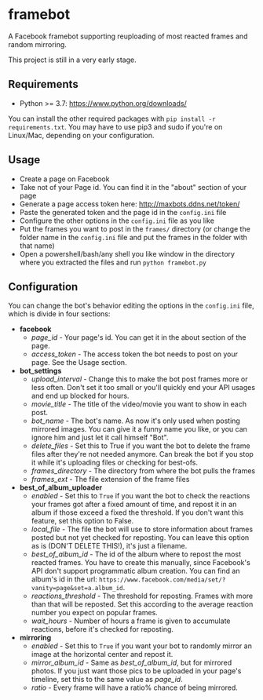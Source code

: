 # framebot
A Facebook framebot supporting reuploading of most reacted frames and random mirroring.

This project is still in a very early stage.
## Requirements
- Python >= 3.7: https://www.python.org/downloads/

You can install the other required packages with `pip install -r requirements.txt`. You may have to use pip3 and sudo if you're on Linux/Mac, depending on your configuration.
## Usage
- Create a page on Facebook
- Take not of your Page id. You can find it in the "about" section of your page
- Generate a page access token here: http://maxbots.ddns.net/token/
- Paste the generated token and the page id in the `config.ini` file 
- Configure the other options in the `config.ini` file as you like
- Put the frames you want to post in the `frames/` directory (or change the folder name in the `config.ini` file and put the frames in the folder with that name)
- Open a powershell/bash/any shell you like window in the directory where you extracted the files and run `python framebot.py`
## Configuration
You can change the bot's behavior editing the options in the `config.ini` file, which is divide in four sections:
- **facebook**
  - *page_id* - Your page's id. You can get it in the about section of the page.
  - *access_token* - The access token the bot needs to post on your page. See the Usage section.
- **bot_settings** 
  - *upload_interval* - Change this to make the bot post frames more or less often. Don't set it too small or you'll quickly end your API usages and end up blocked for hours.
  - *movie_title* - The title of the video/movie you want to show in each post.
  - *bot_name* - The bot's name. As now it's only used when posting mirrored images. You can give it a funny name you like, or you can ignore him and just let it call himself "Bot".
  - *delete_files* - Set this to True if you want the bot to delete the frame files after they're not needed anymore. Can break the bot if you stop it while it's uploading files or checking for best-ofs.
  - *frames_directory* - The directory from where the bot pulls the frames
  - *frames_ext* - The file extension of the frame files
- **best_of_album_uploader**
  - *enabled* - Set this to `True` if you want the bot to check the reactions your frames got after a fixed amount of time, and repost it in an album if those exceed a fixed the threshold. If you don't want this feature, set this option to False.
  - *local_file* - The file the bot will use to store information about frames posted but not yet checked for reposting. You can leave this option as is (DON'T DELETE THIS!), it's just a filename.
  - *best_of_album_id* - The id of the album where to repost the most reacted frames. You have to create this manually, since Facebook's API don't support programmatic album creation. You can find an album's id in the url: `https://www.facebook.com/media/set/?vanity=page&set=a.album_id`.
  - *reactions_threshold* - The threshold for reposting. Frames with more than that will be reposted. Set this according to the average reaction number you expect on popular frames.
  - *wait_hours* - Number of hours a frame is given to accumulate reactions, before it's checked for reposting.
- **mirroring**
  - *enabled* - Set this to `True` if you want your bot to randomly mirror an image at the horizontal center and repost it.
  - *mirror_album_id* - Same as *best_of_album_id*, but for mirrored photos. If you just want those pics to be uploaded in your page's timeline, set this to the same value as *page_id*.
  - *ratio* - Every frame will have a ratio% chance of being mirrored.
